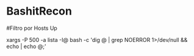 # BashitRecon

#Filtro por Hosts Up

xargs -P 500 -a lista -I@ bash -c 'dig @ | grep NOERROR 1>/dev/null && echo | echo @;'
